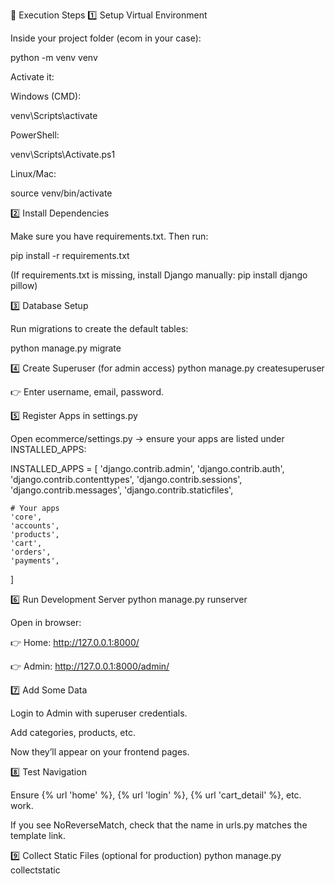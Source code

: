 🚀 Execution Steps
1️⃣ Setup Virtual Environment

Inside your project folder (ecom in your case):

python -m venv venv


Activate it:

Windows (CMD):

venv\Scripts\activate


PowerShell:

venv\Scripts\Activate.ps1


Linux/Mac:

source venv/bin/activate

2️⃣ Install Dependencies

Make sure you have requirements.txt. Then run:

pip install -r requirements.txt


(If requirements.txt is missing, install Django manually: pip install django pillow)

3️⃣ Database Setup

Run migrations to create the default tables:

python manage.py migrate

4️⃣ Create Superuser (for admin access)
python manage.py createsuperuser


👉 Enter username, email, password.

5️⃣ Register Apps in settings.py

Open ecommerce/settings.py → ensure your apps are listed under INSTALLED_APPS:

INSTALLED_APPS = [
    'django.contrib.admin',
    'django.contrib.auth',
    'django.contrib.contenttypes',
    'django.contrib.sessions',
    'django.contrib.messages',
    'django.contrib.staticfiles',

    # Your apps
    'core',
    'accounts',
    'products',
    'cart',
    'orders',
    'payments',
]

6️⃣ Run Development Server
python manage.py runserver


Open in browser:

👉 Home: http://127.0.0.1:8000/

👉 Admin: http://127.0.0.1:8000/admin/

7️⃣ Add Some Data

Login to Admin with superuser credentials.

Add categories, products, etc.

Now they’ll appear on your frontend pages.

8️⃣ Test Navigation

Ensure {% url 'home' %}, {% url 'login' %}, {% url 'cart_detail' %}, etc. work.

If you see NoReverseMatch, check that the name in urls.py matches the template link.

9️⃣ Collect Static Files (optional for production)
python manage.py collectstatic
